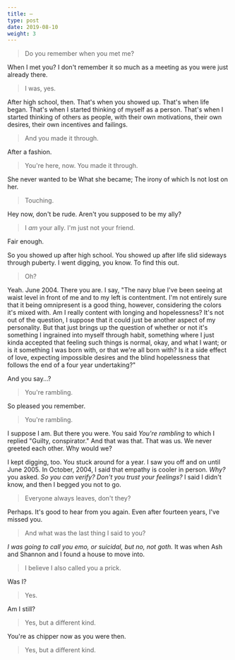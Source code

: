 ```yaml
---
title: —
type: post
date: 2019-08-10
weight: 3
---
```


> Do you remember when you met me?

When I met you? I don't remember it so much as a meeting as you were just already there.

> I was, yes.

After high school, then. That's when you showed up. That's when life began. That's when I started thinking of myself as a person. That's when I started thinking of others as people, with their own motivations, their own desires, their own incentives and failings.

> And you made it through.

After a fashion.

> You're here, now. You made it through.

<div class="verse">
She never wanted to be
    What she became;
        The irony of which
            Is not lost on her.
</div>

> Touching.

Hey now, don't be rude. Aren't you supposed to be my ally?

> I *am* your ally. I'm just not your friend.

Fair enough.

So you showed up after high school. You showed up after life slid sideways through puberty. I went digging, you know. To find this out.

> Oh?

Yeah. June 2004. There you are. I say, "The navy blue I've been seeing at waist level in front of me and to my left is contentment. I'm not entirely sure that it being omnipresent is a good thing, however, considering the colors it's mixed with. Am I really content with longing and hopelessness? It's not out of the question, I suppose that it could just be another aspect of my personality. But that just brings up the question of whether or not it's something I ingrained into myself through habit, something where I just kinda accepted that feeling such things is normal, okay, and what I want; or is it something I was born with, or that we're all born with? Is it a side effect of love, expecting impossible desires and the blind hopelessness that follows the end of a four year undertaking?"

And you say...?

> You're rambling.

So pleased you remember.

> You're rambling.

I suppose I am. But there you were. You said *You're rambling* to which I replied "Guilty, conspirator." And that was that. That was us. We never greeted each other. Why would we?

I kept digging, too. You stuck around for a year. I saw you off and on until June 2005. In October, 2004, I said that empathy is cooler in person. *Why?* you asked. *So you can verify? Don't you trust your feelings?* I said I didn't know, and then I begged you not to go.

> Everyone always leaves, don't they?

Perhaps. It's good to hear from you again. Even after fourteen years, I've missed you.

> And what was the last thing I said to you?

*I was going to call you emo, or suicidal, but no, not goth.* It was when Ash and Shannon and I found a house to move into.

> I believe I also called you a prick.

Was I?

> Yes.

Am I still?

> Yes, but a different kind.

You're as chipper now as you were then.

> Yes, but a different kind.
